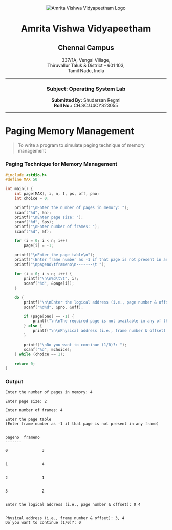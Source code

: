 <div align="center">

![Amrita Vishwa Vidyapeetham Logo](https://webfiles.amrita.edu/2024/04/WhQq1FiB-amrita-vishwa-vidyapeetham-university-logo-colored-version.svg)

# Amrita Vishwa Vidyapeetham
## Chennai Campus
337/1A, Vengal Village,  
Thiruvallur Taluk & District – 601 103,  
Tamil Nadu, India

---

### Subject: Operating System Lab

**Submitted By:** Shudarsan Regmi  
**Roll No.:** CH.SC.U4CYS23055

</div>

---

# Paging Memory Management

>To write a program to simulate paging technique of memory management

### Paging Technique for Memory Management

```c
#include <stdio.h>
#define MAX 50

int main() {
    int page[MAX], i, n, f, ps, off, pno; 
    int choice = 0;

    printf("\nEnter the number of pages in memory: "); 
    scanf("%d", &n);
    printf("\nEnter page size: "); 
    scanf("%d", &ps); 
    printf("\nEnter number of frames: "); 
    scanf("%d", &f); 

    for (i = 0; i < n; i++)
        page[i] = -1;

    printf("\nEnter the page table\n");
    printf("(Enter frame number as -1 if that page is not present in any frame)\n\n"); 
    printf("\npageno\tframeno\n-------\t ");
    
    for (i = 0; i < n; i++) { 
        printf("\n\n%d\t\t", i); 
        scanf("%d", &page[i]);
    }

    do {
        printf("\n\nEnter the logical address (i.e., page number & offset): "); 
        scanf("%d%d", &pno, &off);

        if (page[pno] == -1) {
            printf("\n\nThe required page is not available in any of the frames."); 
        } else {
            printf("\n\nPhysical address (i.e., frame number & offset): %d, %d", page[pno], off); 
        }

        printf("\nDo you want to continue (1/0)?: ");
        scanf("%d", &choice);
    } while (choice == 1); 

    return 0;
}

```

### Output

```
Enter the number of pages in memory: 4

Enter page size: 2

Enter number of frames: 4

Enter the page table
(Enter frame number as -1 if that page is not present in any frame)


pageno  frameno
-------

0               3


1               4


2               1


3               2


Enter the logical address (i.e., page number & offset): 0 4


Physical address (i.e., frame number & offset): 3, 4
Do you want to continue (1/0)?: 0
```

